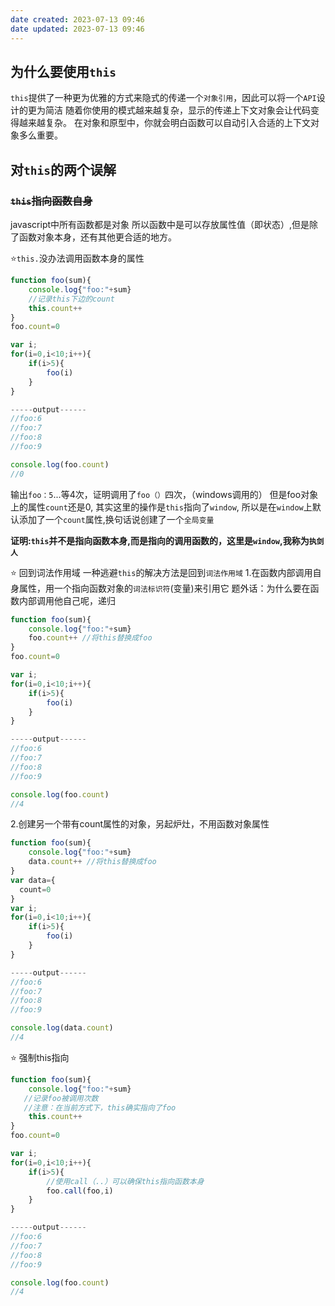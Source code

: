 ```yaml
---
date created: 2023-07-13 09:46
date updated: 2023-07-13 09:46
---
```


## 为什么要使用`this`

`this`提供了一种更为优雅的方式来隐式的传递一个`对象引用`，因此可以将一个`API`设计的更为简洁
随着你使用的模式越来越复杂，显示的传递上下文对象会让代码变得越来越复杂。
在对象和原型中，你就会明白函数可以自动引入合适的上下文对象多么重要。

## 对`this`的两个误解

### ~~`this`指向函数自身~~

javascript中所有函数都是对象
所以函数中是可以存放属性值（即状态）,但是除了函数对象本身，还有其他更合适的地方。

⭐`this.`没办法调用函数本身的属性

```js
function foo(sum){
	console.log{"foo:"+sum}
	//记录this下边的count
	this.count++
}
foo.count=0

var i;
for(i=0,i<10;i++){
	if(i>5){
		foo(i)
	}
}

-----output------
//foo:6
//foo:7
//foo:8
//foo:9

console.log(foo.count)
//0

```

输出`foo：5`...等4次，证明调用了`foo（）`四次，（windows调用的）
但是foo对象上的属性`count`还是0,
其实这里的操作是`this`指向了`window`,
所以是在`window`上默认添加了一个`count`属性,换句话说创建了一个`全局变量`

**证明:`this`并不是指向函数本身,而是指向的调用函数的，这里是`window`,我称为`执剑人`**

⭐ 回到词法作用域
一种逃避`this`的解决方法是回到`词法作用域`
1.在函数内部调用自身属性，用一个指向函数对象的`词法标识符`(变量)来引用它
题外话：为什么要在函数内部调用他自己呢，递归

```js
function foo(sum){
	console.log{"foo:"+sum}
	foo.count++ //将this替换成foo
}
foo.count=0

var i;
for(i=0,i<10;i++){
	if(i>5){
		foo(i)
	}
}

-----output------
//foo:6
//foo:7
//foo:8
//foo:9

console.log(foo.count)
//4
```

2.创建另一个带有count属性的对象，另起炉灶，不用函数对象属性

```js
function foo(sum){
	console.log{"foo:"+sum}
	data.count++ //将this替换成foo
}
var data={
  count=0
}
var i;
for(i=0,i<10;i++){
	if(i>5){
		foo(i)
	}
}

-----output------
//foo:6
//foo:7
//foo:8
//foo:9

console.log(data.count)
//4
```

⭐ 强制this指向

```js
function foo(sum){
	console.log{"foo:"+sum}
   //记录foo被调用次数
   //注意：在当前方式下，this确实指向了foo
	this.count++ 
}
foo.count=0

var i;
for(i=0,i<10;i++){
	if(i>5){
		//使用call（..）可以确保this指向函数本身
		foo.call(foo,i)
	}
}

-----output------
//foo:6
//foo:7
//foo:8
//foo:9

console.log(foo.count)
//4
```
